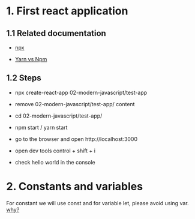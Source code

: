 # 1. First react application 

## 1.1 Related documentation
- [npx](https://docs.npmjs.com/cli/v7/commands/npx)

- [Yarn vs Npm](https://www.sitepoint.com/yarn-vs-npm/)

## 1.2 Steps
- npx create-react-app 02-modern-javascript/test-app

- remove 02-modern-javascript/test-app/ content

- cd 02-modern-javascript/test-app/ 

- npm start / yarn start

- go to the browser and open http://localhost:3000

- open dev tools control + shift + i

- check hello world in the console

# 2. Constants and variables
For constant we will use const and for variable let, please avoid using var. [why?](https://www.freecodecamp.org/news/var-let-and-const-whats-the-difference/)


